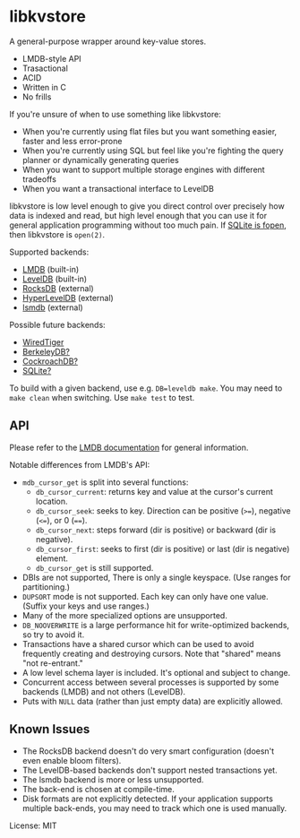 libkvstore
==========

A general-purpose wrapper around key-value stores.

- LMDB-style API
- Trasactional
- ACID
- Written in C
- No frills

If you're unsure of when to use something like libkvstore:

- When you're currently using flat files but you want something easier, faster and less error-prone
- When you're currently using SQL but feel like you're fighting the query planner or dynamically generating queries
- When you want to support multiple storage engines with different tradeoffs
- When you want a transactional interface to LevelDB

libkvstore is low level enough to give you direct control over precisely how data is indexed and read, but high level enough that you can use it for general application programming without too much pain. If [SQLite is fopen](https://www.sqlite.org/whentouse.html), then libkvstore is `open(2)`.

Supported backends:

- [LMDB](https://symas.com/products/lightning-memory-mapped-database/) (built-in)
- [LevelDB](https://github.com/google/leveldb) (built-in)
- [RocksDB](http://rocksdb.org/) (external)
- [HyperLevelDB](https://github.com/rescrv/HyperLevelDB) (external)
- [lsmdb](https://github.com/btrask/lsmdb) (external)

Possible future backends:

- [WiredTiger](https://docs.mongodb.com/manual/core/wiredtiger/)
- [BerkeleyDB?](http://www.oracle.com/us/products/database/berkeley-db/index.html)
- [CockroachDB?](https://github.com/cockroachdb/cockroach)
- [SQLite?](https://www.sqlite.org/)

To build with a given backend, use e.g. `DB=leveldb make`. You may need to `make clean` when switching. Use `make test` to test.

API
---

Please refer to the [LMDB documentation](http://lmdb.tech/doc/group__mdb.html) for general information.

Notable differences from LMDB's API:

- `mdb_cursor_get` is split into several functions:
	- `db_cursor_current`: returns key and value at the cursor's current location.
	- `db_cursor_seek`: seeks to key. Direction can be positive (`>=`), negative (`<=`), or 0 (`==`).
	- `db_cursor_next`: steps forward (dir is positive) or backward (dir is negative).
	- `db_cursor_first`: seeks to first (dir is positive) or last (dir is negative) element.
	- `db_cursor_get` is still supported.
- DBIs are not supported, There is only a single keyspace. (Use ranges for partitioning.)
- `DUPSORT` mode is not supported. Each key can only have one value. (Suffix your keys and use ranges.)
- Many of the more specialized options are unsupported.
- `DB_NOOVERWRITE` is a large performance hit for write-optimized backends, so try to avoid it.
- Transactions have a shared cursor which can be used to avoid frequently creating and destroying cursors. Note that "shared" means "not re-entrant."
- A low level schema layer is included. It's optional and subject to change.
- Concurrent access between several processes is supported by some backends (LMDB) and not others (LevelDB).
- Puts with `NULL` data (rather than just empty data) are explicitly allowed.

Known Issues
------------

- The RocksDB backend doesn't do very smart configuration (doesn't even enable bloom filters).
- The LevelDB-based backends don't support nested transactions yet.
- The lsmdb backend is more or less unsupported.
- The back-end is chosen at compile-time.
- Disk formats are not explicitly detected. If your application supports multiple back-ends, you may need to track which one is used manually.

License: MIT


